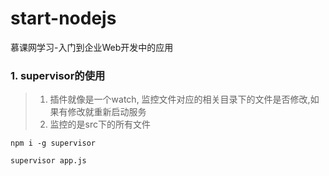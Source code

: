 # start-nodejs
慕课网学习-入门到企业Web开发中的应用


### 1. supervisor的使用
> 1. 插件就像是一个watch, 监控文件对应的相关目录下的文件是否修改,如果有修改就重新启动服务
> 2. 监控的是src下的所有文件
```
npm i -g supervisor

supervisor app.js
```